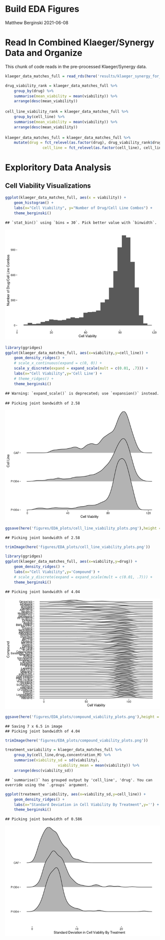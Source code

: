 Build EDA Figures
================
Matthew Berginski
2021-06-08

# Read In Combined Klaeger/Synergy Data and Organize

This chunk of code reads in the pre-processed Klaeger/Synergy data.

``` r
klaeger_data_matches_full = read_rds(here('results/klaeger_synergy_for_regression.rds'))
```

``` r
drug_viability_rank = klaeger_data_matches_full %>%
    group_by(drug) %>%
    summarise(mean_viability = mean(viability)) %>%
    arrange(desc(mean_viability))

cell_line_viability_rank = klaeger_data_matches_full %>%
    group_by(cell_line) %>%
    summarise(mean_viability = mean(viability)) %>%
    arrange(desc(mean_viability))

klaeger_data_matches_full = klaeger_data_matches_full %>%
    mutate(drug = fct_relevel(as.factor(drug), drug_viability_rank$drug),
                 cell_line = fct_relevel(as.factor(cell_line), cell_line_viability_rank$cell_line))
```

# Exploritory Data Analysis

## Cell Viability Visualizations

``` r
ggplot(klaeger_data_matches_full, aes(x = viability)) + 
    geom_histogram() +
    labs(x="Cell Viability", y="Number of Drug/Cell Line Combos") +
    theme_berginski()
```

    ## `stat_bin()` using `bins = 30`. Pick better value with `binwidth`.

![](build_synergy_EDA_figures_files/figure-gfm/distribution%20of%20viability-1.png)<!-- -->

``` r
library(ggridges)
ggplot(klaeger_data_matches_full, aes(x=viability,y=cell_line)) +
    geom_density_ridges() +
    # scale_x_continuous(expand = c(0, 0)) +
    scale_y_discrete(expand = expand_scale(mult = c(0.01, .7))) +
    labs(x="Cell Viability",y='Cell Line') +
    # theme_ridges() +
    theme_berginski()
```

    ## Warning: `expand_scale()` is deprecated; use `expansion()` instead.

    ## Picking joint bandwidth of 2.58

![](build_synergy_EDA_figures_files/figure-gfm/unnamed-chunk-2-1.png)<!-- -->

``` r
ggsave(here('figures/EDA_plots/cell_line_viability_plots.png'),height = 6.5, width = 4)
```

    ## Picking joint bandwidth of 2.58

``` r
trimImage(here('figures/EDA_plots/cell_line_viability_plots.png'))
```

``` r
library(ggridges)
ggplot(klaeger_data_matches_full, aes(x=viability,y=drug)) +
    geom_density_ridges() +
    labs(x="Cell Viability",y='Compound') +
    # scale_y_discrete(expand = expand_scale(mult = c(0.01, .7))) +
    theme_berginski()
```

    ## Picking joint bandwidth of 4.04

![](build_synergy_EDA_figures_files/figure-gfm/unnamed-chunk-3-1.png)<!-- -->

``` r
ggsave(here('figures/EDA_plots/compound_viability_plots.png'),height = 6.5)
```

    ## Saving 7 x 6.5 in image
    ## Picking joint bandwidth of 4.04

``` r
trimImage(here('figures/EDA_plots/compound_viability_plots.png'))
```

``` r
treatment_variability = klaeger_data_matches_full %>% 
    group_by(cell_line,drug,concentration_M) %>% 
    summarise(viability_sd = sd(viability),
                        viability_mean = mean(viability)) %>% 
    arrange(desc(viability_sd))
```

    ## `summarise()` has grouped output by 'cell_line', 'drug'. You can override using the `.groups` argument.

``` r
ggplot(treatment_variability, aes(x=viability_sd,y=cell_line)) +
    geom_density_ridges() +
    labs(x="Standard Deviation in Cell Viability By Treatment",y='') +
    theme_berginski()
```

    ## Picking joint bandwidth of 0.586

![](build_synergy_EDA_figures_files/figure-gfm/unnamed-chunk-4-1.png)<!-- -->
